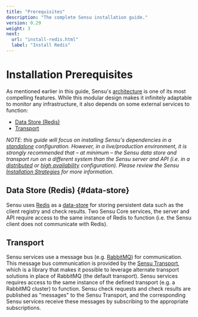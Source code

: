 ```yaml
---
title: "Prerequisites"
description: "The complete Sensu installation guide."
version: 0.29
weight: 3
next:
  url: "install-redis.html"
  label: "Install Redis"
---
```


# Installation Prerequisites

As mentioned earlier in this guide, Sensu's [architecture][1] is one
of its most compelling features. While this modular design makes it infinitely
adaptable to monitor any infrastructure, it also depends on some external
services to function:

- [Data Store (Redis)](#data-store)
- [Transport](#transport)

_NOTE: this guide will focus on installing Sensu's dependencies in a
[standalone][2] configuration. However, in a live/production environment, it is
strongly recommended that &ndash; at minimum &ndash; the Sensu data store and
transport run on a different system than the Sensu server and API (i.e. in a
[distributed][3] or [high availability][4] configuration). Please review the
Sensu [Installation Strategies][5] for more information._

## Data Store (Redis) {#data-store}

Sensu uses [Redis][6] as a [data-store][7] for storing persistent data such as the
client registry and check results. Two Sensu Core services, the server and API
require access to the same instance of Redis to function (i.e. the Sensu client
does not communicate with Redis).

## Transport

Sensu services use a message bus (e.g. [RabbitMQ][8]) for communication. This
message bus communication is provided by the [Sensu Transport][9], which is a
library that makes it possible to leverage alternate transport solutions in
place of RabbitMQ (the default transport). Sensu services requires access to the
same instance of the defined transport (e.g. a RabbitMQ cluster) to  function.
Sensu check requests and check results are published as "messages" to  the Sensu
Transport, and the corresponding Sensu services receive these messages  by
subscribing to the appropriate subscriptions.


[1]:  ../overview/architecture.html
[2]:  installation-strategies.html#standalone
[3]:  installation-strategies.html#distributed
[4]:  installation-strategies.html#high-availability
[5]:  installation-strategies.html
[6]:  http://redis.io
[7]:  ../reference/data-store.html
[8]:  ../reference/rabbitmq.html
[9]:  ../reference/transport.html
